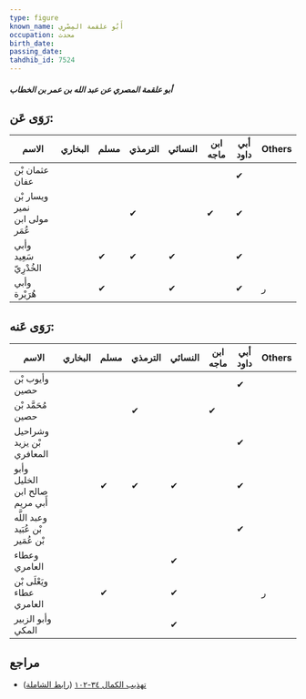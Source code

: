 ```yaml
---
type: figure
known_name: أَبُو علقمة المِصْرِي
occupation: محدث
birth_date:
passing_date:
tahdhib_id: 7524
---
```

##### أبو علقمة المصري عن عبد الله بن عمر بن الخطاب

## رَوَى عَن:
| الاسم                         | البخاري | مسلم | الترمذي | النسائي | ابن ماجه | أبي داود | Others |
| ----------------------------- | ------- | ---- | ------- | ------- | -------- | -------- | ------ |
| عثمان بْن عفان                |         |      |         |         |          | ✔        |        |
| ويسار بْن نمير مولى ابن عُمَر |         |      | ✔       |         | ✔        | ✔        |        |
| وأبي سَعِيد الخُدْرِيّ        |         | ✔    | ✔       | ✔       |          | ✔        |        |
| وأبي هُرَيْرة                 |         | ✔    |         | ✔       |          | ✔        | ر      |
## رَوَى عَنه:
| الاسم                             | البخاري | مسلم | الترمذي | النسائي | ابن ماجه | أبي داود | Others |
| --------------------------------- | ------- | ---- | ------- | ------- | -------- | -------- | ------ |
| وأيوب بْن حصين                    |         |      |         |         |          | ✔        |        |
| مُحَمَّد بْن حصين                 |         |      | ✔       |         | ✔        |          |        |
| وشراحيل بْن يزيد المعافري         |         |      |         |         |          | ✔        |        |
| وأبو الخليل صالح ابن أَبي مريم    |         | ✔    | ✔       | ✔       |          | ✔        |        |
| وعبد اللَّه بْن عُبَيد بْن عُمَير |         |      |         |         |          | ✔        |        |
| وعطاء العامري                     |         |      |         | ✔       |          |          |        |
| ويَعْلَى بْن عطاء العامري         |         | ✔    |         | ✔       |          |          | ر      |
| وأبو الزبير المكي                 |         |      |         | ✔       |          |          |        |
## مراجع
- [تهذيب الكمال ٣٤-١٠٢](obsidian://open?vault=Tahdhib-al-Kamal&file=Figures/٧٥٢٤-أبو%20علقمة%20المصري%20عن%20عبد%20الله%20بن%20عمر%20بن%20الخطاب) ([رابط الشاملة](https://shamela.ws/book/3722/18219))